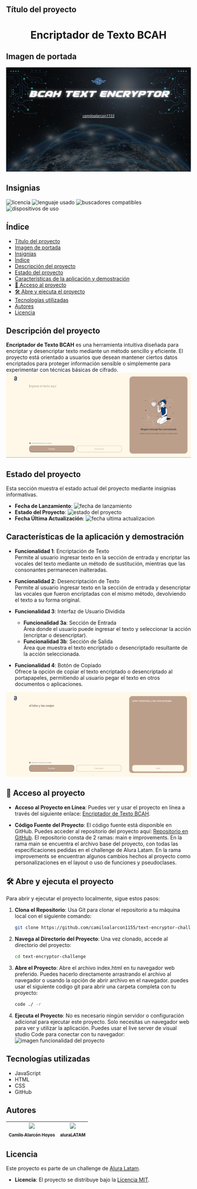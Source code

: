 ## Título del proyecto 

<h1 align="center">Encriptador de Texto BCAH</h1>



## Imagen de portada

![Título e imagen de portada](./iconos/portadaReadme.png)


## Insignias

![licencia]( https://img.shields.io/badge/license_for-camiloAlarcon-green)    ![lenguaje usado]( https://img.shields.io/badge/languaje-javaScript-blue) ![buscadores compatibles]( https://img.shields.io/badge/browser_compatibility-Chrome%20|%20Firefox%20|%20Safari-informational) ![dispositivos de uso]( https://img.shields.io/badge/types_devices-Mobile%20|%20Tablet%20|%20Desktop-purple) 





## Índice

- [Título del proyecto](#título-del-proyecto)
- [Imagen de portada](#imagen-de-portada)
- [Insignias](#insignias)
- [Índice](#índice)
- [Descripción del proyecto](#descripción-del-proyecto)
- [Estado del proyecto](#estado-del-proyecto)
- [Características de la aplicación y demostración](#características-de-la-aplicación-y-demostración)
- [📁 Acceso al proyecto](#-acceso-al-proyecto)
- [🛠️ Abre y ejecuta el proyecto](#️-abre-y-ejecuta-el-proyecto)
- [Tecnologías utilizadas](#tecnologías-utilizadas)
- [Autores](#autores)
- [Licencia](#licencia)



## Descripción del proyecto

**Encriptador de Texto BCAH** es una herramienta intuitiva diseñada para encriptar y desencriptar texto mediante un método sencillo y eficiente. El proyecto está orientado a usuarios que desean mantener ciertos datos encriptados para proteger información sensible o simplemente para experimentar con técnicas básicas de cifrado.
![imagen descripcion del proyecto](./iconos/imgDescripcion.PNG)

## Estado del proyecto

Esta sección muestra el estado actual del proyecto mediante insignias informativas.

- **Fecha de Lanzamiento**: ![fecha de lanzamiento]( https://img.shields.io/badge/release_date-august-blue)  
- **Estado del Proyecto**: ![estado del proyecto]( https://img.shields.io/badge/status-Active-yellow)  
- **Fecha Última Actualización**: ![fecha ultima actualizacion]( https://img.shields.io/badge/last_update-August_2024-9cf)



## Características de la aplicación y demostración

- **Funcionalidad 1**: Encriptación de Texto  
  Permite al usuario ingresar texto en la sección de entrada y encriptar las vocales del texto mediante un método de sustitución, mientras que las consonantes permanecen inalteradas.

- **Funcionalidad 2**: Desencriptación de Texto  
  Permite al usuario ingresar texto en la sección de entrada y desencriptar las vocales que fueron encriptadas con el mismo método, devolviendo el texto a su forma original.

- **Funcionalidad 3**: Interfaz de Usuario Dividida  
  - **Funcionalidad 3a**: Sección de Entrada  
    Área donde el usuario puede ingresar el texto y seleccionar la acción (encriptar o desencriptar).
  - **Funcionalidad 3b**: Sección de Salida  
    Área que muestra el texto encriptado o desencriptado resultante de la acción seleccionada.

- **Funcionalidad 4**: Botón de Copiado  
  Ofrece la opción de copiar el texto encriptado o desencriptado al portapapeles, permitiendo al usuario pegar el texto en otros documentos o aplicaciones.

![imagen funcionalidad del proyecto](./iconos/imgFuncionalidad.PNG)




## 📁 Acceso al proyecto

- **Acceso al Proyecto en Línea**: Puedes ver y usar el proyecto en línea a través del siguiente enlace: [Encriptador de Texto BCAH](https://camiloalarcon1155.github.io/text-encryptor-challenge/).

- **Código Fuente del Proyecto**: El código fuente está disponible en GitHub. Puedes acceder al repositorio del proyecto aquí: [Repositorio en GitHub](https://github.com/camiloalarcon1155/text-encryptor-challenge).
El repositorio consta de 2 ramas: main e improvements. En la rama main se encuentra el archivo base del proyecto, con todas las especificaciones pedidas en el challenge de Alura Latam. En la rama improvements se encuentran algunos cambios hechos al proyecto como personalizaciones en el layout o uso de funciones y pseudoclases.



## 🛠️ Abre y ejecuta el proyecto

Para abrir y ejecutar el proyecto localmente, sigue estos pasos:

1. **Clona el Repositorio**: Usa Git para clonar el repositorio a tu máquina local con el siguiente comando:
   ```bash
   git clone https://github.com/camiloalarcon1155/text-encryptor-challenge.git

2. **Navega al Directorio del Proyecto**: Una vez clonado, accede al directorio del proyecto:
   ```bash
   cd text-encryptor-challenge

3. **Abre el Proyecto**: Abre el archivo index.html en tu navegador web preferido. Puedes hacerlo directamente arrastrando el archivo al navegador o usando la opción de abrir archivo en el navegador. puedes usar el siguiente codigo git para abrir una carpeta completa con tu proyecto: 
   ```bash
   code ./ -r

5. **Ejecuta el Proyecto**: No es necesario ningún servidor o configuración adicional para ejecutar este proyecto. Solo necesitas un navegador web para ver y utilizar la aplicación. Puedes usar el live server de visual studio Code para conectar con tu navegador: ![imagen funcionalidad del proyecto](./iconos/imgEnMarcha.png)
   
   


## Tecnologías utilizadas

   - JavaScript
   - HTML
   - CSS
   - GitHub


## Autores

| [<img src="./iconos/fileFoto.jpg" width=115><br><sub>Camilo Alarcón Hoyos</sub>](https://github.com/camilafernanda) | [<img src="./iconos/ALURA.jpg" width=115><br><sub>aluraLATAM</sub>](https://www.aluracursos.com/) |
| :---: | :---: |


## Licencia

Este proyecto es parte de un challenge de [Alura Latam](https://www.aluracursos.com/). 

- **Licencia**: El proyecto se distribuye bajo la [Licencia MIT](https://opensource.org/licenses/MIT). 












